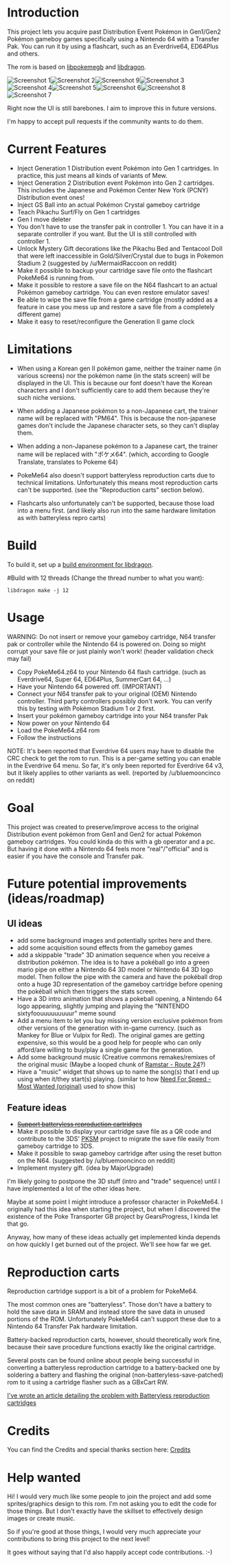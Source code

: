 # Introduction

This project lets you acquire past Distribution Event Pokémon in Gen1/Gen2 Pokémon gameboy games specifically using a Nintendo 64 with a Transfer Pak. You can run it by using a flashcart, such as an Everdrive64, ED64Plus and others.

The rom is based on [libpokemegb](https://github.com/risingPhil/libpokemegb) and [libdragon](https://github.com/DragonMinded/libdragon).

![Screenshot 1](docs/images/screen1.png)![Screenshot 2](docs/images/screen2.png)![Screenshot 9](docs/images/screen9.png)![Screenshot 3](docs/images/screen3.png)![Screenshot 4](docs/images/screen4.png)![Screenshot 5](docs/images/screen5.png)![Screenshot 6](docs/images/screen6.png)![Screenshot 8](docs/images/screen8.png)![Screenshot 7](docs/images/screen7.png)

Right now the UI is still barebones. I aim to improve this in future versions.

I'm happy to accept pull requests if the community wants to do them.

# Current Features
- Inject Generation 1 Distribution event Pokémon into Gen 1 cartridges. In practice, this just means all kinds of variants of Mew.
- Inject Generation 2 Distribution event Pokémon into Gen 2 cartridges. This includes the Japanese and Pokémon Center New York (PCNY) Distribution event ones!
- Inject GS Ball into an actual Pokémon Crystal gameboy cartridge
- Teach Pikachu Surf/Fly on Gen 1 cartridges
- Gen I move deleter
- You don't have to use the transfer pak in controller 1. You can have it in a separate controller if you want. But the UI is still controlled with controller 1.
- Unlock Mystery Gift decorations like the Pikachu Bed and Tentacool Doll that were left inaccessible in Gold/Silver/Crystal due to bugs in Pokemon Stadium 2 (suggested by /u/MermaidRaccoon on reddit)
- Make it possible to backup your cartridge save file onto the flashcart PokeMe64 is running from.
- Make it possible to restore a save file on the N64 flashcart to an actual Pokémon gameboy cartridge. You can even restore emulator saves!
- Be able to wipe the save file from a game cartridge (mostly added as a feature in case you mess up and restore a save file from a completely different game)
- Make it easy to reset/reconfigure the Generation II game clock

# Limitations
- When using a Korean gen II pokémon game, neither the trainer name (in various screens) nor the pokémon name (in the stats screen) will be displayed in the UI. This is because our font doesn't have the Korean characters and I don't sufficiently care to add them because they're such niche versions.

- When adding a Japanese pokémon to a non-Japanese cart, the trainer name will be replaced with "PM64". This is because the non-japanese games don't include the Japanese character sets, so they can't display them.

- When adding a non-Japanese pokémon to a Japanese cart, the trainer name will be replaced with "ポケメ64". (which, according to Google Translate, translates to Pokeme 64)

- PokeMe64 also doesn't support batteryless reproduction carts due to technical limitations. Unfortunately this means most reproduction carts can't be supported. (see the "Reproduction carts" section below).

- Flashcarts also unfortunately can't be supported, because those load into a menu first. (and likely also run into the same hardware limitation as with batteryless repro carts)

# Build

To build it, set up a [build environment for libdragon](https://github.com/DragonMinded/libdragon/wiki/Installing-libdragon).

\#Build with 12 threads (Change the thread number to what you want):

    libdragon make -j 12

# Usage
WARNING: Do not insert or remove your gameboy cartridge, N64 transfer pak or controller while the Nintendo 64 is powered on. Doing so might corrupt your save file or just plainly won't work! (header validation check may fail)

- Copy PokeMe64.z64 to your Nintendo 64 flash cartridge. (such as Everdrive64, Super 64, ED64Plus, SummerCart 64, ...)
- Have your Nintendo 64 powered off. (IMPORTANT)
- Connect your N64 transfer pak to your original (OEM) Nintendo controller. Third party controllers possibly don't work. You can verify this by testing with Pokémon Stadium 1 or 2 first.
- Insert your pokémon gameboy cartridge into your N64 transfer Pak
- Now power on your Nintendo 64
- Load the PokeMe64.z64 rom
- Follow the instructions

NOTE: It's been reported that Everdrive 64 users may have to disable the CRC check to get the rom to run. This is a per-game setting you can enable in the Everdrive 64 menu. So far, it's only been reported for Everdrive 64 v3, but it likely applies to other variants as well. (reported by /u/bluemooncinco on reddit)

# Goal
This project was created to preserve/improve access to the original Distribution event pokémon from Gen1 and Gen2 for actual Pokémon gameboy cartridges. You could kinda do this with a gb operator and a pc.
But having it done with a Nintendo 64 feels more "real"/"official" and is easier if you have the console and Transfer pak.

# Future potential improvements (ideas/roadmap)

## UI ideas
- add some background images and potentially sprites here and there.
- add some acquisition sound effects from the gameboy games
- add a skippable "trade" 3D animation sequence when you receive a distribution pokémon. The idea is to have a pokéball go into a green mario pipe on either a Nintendo 64 3D model or Nintendo 64 3D logo model. Then follow the pipe with the camera and have the pokéball drop onto a huge 3D representation of the gameboy cartridge before opening the pokéball which then triggers the stats screen.
- Have a 3D intro animation that shows a pokeball opening, a Nintendo 64 logo appearing, slightly jumping and playing the "NINTENDO sixtyfoouuuuuuuuur" meme sound
- Add a menu item to let you buy missing version exclusive pokémon from other versions of the generation with in-game currency. (such as Mankey for Blue or Vulpix for Red). The original games are getting expensive, so this would be a good help for people who can only afford/are willing to buy/play a single game for the generation.
- Add some background music (Creative commons remakes/remixes of the original music (Maybe a looped chunk of [Ramstar - Route 24](https://www.youtube.com/watch?v=ih53Nb34vbM)?)
- Have a "music" widget that shows up to name the song(s) that I end up using when it/they start(s) playing. (similar to how [Need For Speed - Most Wanted (original)](https://blogger.googleusercontent.com/img/b/R29vZ2xl/AVvXsEhWk37230YvbMHaMchN8dzQiRrO66VofThpcbvUTFMoplDbkQKBVUFcIabbNCnzZ0KpuxcAQmrXQjBlqv_bvi6v6xpjmPxs3tJ-ZI_GhOn3xe5DW7XpMbtnCKFcbBQ-l_zzbrIIV4smBpth/s1600/_mwmusic.jpg) used to show this)

## Feature ideas

- [~~Support batteryless reproduction cartridges~~](docs/Why_I_Had_To_Give_Up_On_Batteryless_Repros.md)
- Make it possible to display your cartridge save file as a QR code and contribute to the 3DS' [PKSM](https://github.com/FlagBrew/PKSM) project to migrate the save file easily from gameboy cartridge to 3DS.
- Make it possible to swap gameboy cartridge after using the reset button on the N64. (suggested by /u/bluemooncinco on reddit)
- Implement mystery gift. (idea by MajorUpgrade)

I'm likely going to postpone the 3D stuff (intro and "trade" sequence) until I have implemented a lot of the other ideas here.

Maybe at some point I might introduce a professor character in PokeMe64. I originally had this idea when starting the project, but when I discovered the existence of the Poke Transporter GB project by GearsProgress, I kinda let that go.

Anyway, how many of these ideas actually get implemented kinda depends on how quickly I get burned out of the project. We'll see how far we get.

# Reproduction carts

Reproduction cartridge support is a bit of a problem for PokeMe64.

The most common ones are "batteryless". Those don't have a battery to hold the save data in SRAM and instead store the save data in unused portions of the ROM. Unfortunately PokeMe64 can't support these due to a Nintendo 64 Transfer Pak hardware limitation.

Battery-backed reproduction carts, however, should theoretically work fine, because their save procedure functions exactly like the original cartridge.

Several posts can be found online about people being successful in converting a batteryless reproduction cartridge to a battery-backed one by soldering a battery and flashing the original (non-batteryless-save-patched) rom to it using a cartridge flasher such as a GBxCart RW.

[I've wrote an article detailing the problem with Batteryless reproduction cartridges](docs/Why_I_Had_To_Give_Up_On_Batteryless_Repros.md)

# Credits
You can find the Credits and special thanks section here: [Credits](CREDITS.md)

# Help wanted
Hi! I would very much like some people to join the project and add some sprites/graphics design to this rom. I'm not asking you to edit the code for those things. But I don't exactly have the skillset to 
effectively design images or create music.

So if you're good at those things, I would very much appreciate your contributions to bring this project to the next level!

It goes without saying that I'd also happily accept code contributions. :-)


